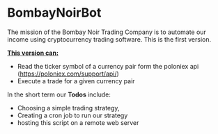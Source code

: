# BombayNoirBot

The mission of the Bombay Noir Trading Company is to automate our income using cryptocurrency trading software. This is the first version. 

<b><u>This version can:</u></b>

- Read the ticker symbol of a currency pair form the poloniex api (https://poloniex.com/support/api/)
- Execute a trade for a given currency pair

In the short term our <b>Todos</b> include:
 - Choosing a simple trading strategy, 
 - Creating a cron job to run our strategy
 - hosting this script on a remote web server
